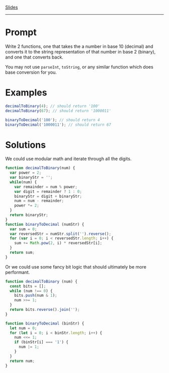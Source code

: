 [Slides](http://slides.com/gtelljohann/reacto-decimal-binary/)

---

# Prompt

Write 2 functions, one that takes the a number in base 10 (decimal) and converts it to the string representation of that number in base 2 (binary), and one that converts back.

You may not use `parseInt`, `toString`, or any similar function which does base conversion for you.

# Examples

```js
decimalToBinary(4); // should return '100'
decimalToBinary(67); // should return '1000011'

binaryToDecimal('100'); // should return 4
binaryToDecimal('1000011'); // should return 67
```

# Solutions

We could use modular math and iterate through all the digits.

```javascript
function decimalToBinary(num) {
  var power = 2;
  var binaryStr = '';
  while(num) {
    var remainder = num % power;
    var digit = remainder ? 1 : 0;
    binaryStr = digit + binaryStr;
    num = num - remainder;
    power *= 2;
  }
  return binaryStr;
}  
function binaryToDecimal (numStr) {
  var sum = 0;
  var reversedStr = numStr.split('').reverse();
  for (var i = 0; i < reversedStr.length; i++) {
    sum += Math.pow(2, i) * reversedStr[i];
  }
  return sum;
}
```

Or we could use some fancy bit logic that should ultimately be more performant.

```js
function decimalToBinary (num) {
  const bits = [];
  while (num !== 0) {
    bits.push(num & 1);
    num >>= 1;
  }
  return bits.reverse().join('');
}

function binaryToDecimal (binStr) {
  let num = 0;
  for (let i = 0; i < binStr.length; i++) {
    num <<= 1;
    if (binStr[i] === '1') {
      num |= 1;
    }
  }
  return num;
}
```